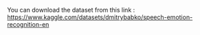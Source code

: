You can download the dataset from this link : 
https://www.kaggle.com/datasets/dmitrybabko/speech-emotion-recognition-en

